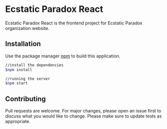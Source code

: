 # Ecstatic Paradox React
Ecstatic Paradox React is the frontend project for Ecstatic Paradox organization website.

## Installation

Use the package manager [npm](https://nodejs.org/en/) to build this application.

```bash
//install the dependencies
$npm install

//running the server
$npm start
```

## Contributing
Pull requests are welcome. For major changes, please open an issue first to discuss what you would like to change.
Please make sure to update tests as appropriate.
